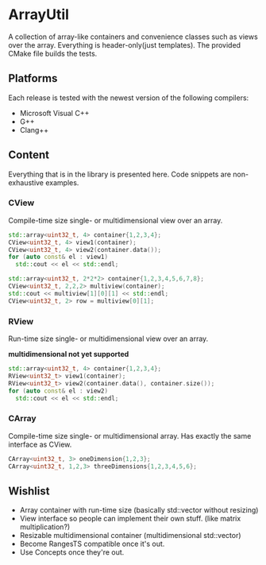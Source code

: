 # ArrayUtil
A collection of array-like containers and convenience classes such as views over the array. Everything is header-only(just templates). The provided CMake file builds the tests.

## Platforms
Each release is tested with the newest version of the following compilers:
- Microsoft Visual C++
- G++
- Clang++

## Content
Everything that is in the library is presented here. Code snippets are non-exhaustive examples.

### CView
Compile-time size single- or multidimensional view over an array.

```c++
std::array<uint32_t, 4> container{1,2,3,4};
CView<uint32_t, 4> view1(container);
CView<uint32_t, 4> view2(container.data());
for (auto const& el : view1)
  std::cout << el << std::endl;
```

```c++
std::array<uint32_t, 2*2*2> container{1,2,3,4,5,6,7,8};
CView<uint32_t, 2,2,2> multiview(container);
std::cout << multiview[1][0][1] << std::endl;
CView<uint32_t, 2> row = multiview[0][1];
```

### RView
Run-time size single- or multidimensional view over an array.

**multidimensional not yet supported**
```c++
std::array<uint32_t, 4> container{1,2,3,4};
RView<uint32_t> view1(container);
RView<uint32_t> view2(container.data(), container.size());
for (auto const& el : view2)
  std::cout << el << std::endl;
```

### CArray
Compile-time size single- or multidimensional array. Has exactly the same interface as CView.
```c++
CArray<uint32_t, 3> oneDimension{1,2,3};
CArray<uint32_t, 1,2,3> threeDimensions{1,2,3,4,5,6};
```

## Wishlist
- Array container with run-time size (basically std::vector without resizing)
- View interface so people can implement their own stuff. (like matrix multiplication?)
- Resizable multidimensional container (multidimensional std::vector)
- Become RangesTS compatible once it's out.
- Use Concepts once they're out.

